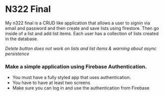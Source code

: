 # N322 Final

My n322 final is a CRUD like application that allows a user to signin via email and password and then create and save lists using firestore. Then go inside of a list and add list items. Each user has a collection of lists created in the database.

_Delete button does not work on lists and list items & warning about async persistence_

### Make a simple application using Firebase Authentication.

- You must have a fully styled app that uses authentication.
- You have to have at least two screens
- Make sure you can log in and use the authentication from Firebase

